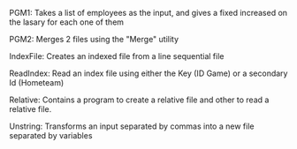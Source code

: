 PGM1: Takes a list of employees as the input, and gives a fixed increased on the lasary for each one of them

PGM2: Merges 2 files using the "Merge" utility

IndexFile: Creates an indexed file from a line sequential file

ReadIndex: Read an index file using either the Key (ID Game) or a secondary Id (Hometeam)

Relative: Contains a program to create a relative file and other to read a relative file.

Unstring: Transforms an input separated by commas into a new file separated by variables

